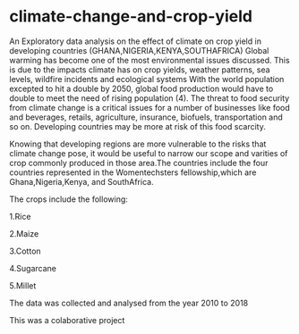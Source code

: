 # climate-change-and-crop-yield
An Exploratory data analysis on the effect of climate on crop yield in developing countries (GHANA,NIGERIA,KENYA,SOUTHAFRICA)
Global warming has become one of the most environmental issues discussed. This is due to the impacts climate has on crop yields, weather patterns, sea levels, wildfire incidents and ecological systems With the world population excepted to hit a double by 2050, global food production would have to double to meet the need of rising population (4). The threat to food security from climate change is a critical issues for a number of businesses like food and beverages, retails, agriculture, insurance, biofuels, transportation and so on. Developing countries may be more at risk of this food scarcity.

Knowing that developing regions are more vulnerable to the risks that climate change pose, it would be useful to narrow our scope and varities of crop commonly produced in those area.The countries include the four countries represented in the Womentechsters fellowship,which are Ghana,Nigeria,Kenya, and SouthAfrica.

The crops include the following:

1.Rice

2.Maize

3.Cotton

4.Sugarcane

5.Millet

The data was collected and analysed from the year 2010 to 2018

This was a colaborative project
